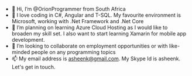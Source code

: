 - 👋 Hi, I’m @OrionProgrammer from South Africa
- 👀 I love coding in C#, Angular and T-SQL. My favourite environment is Microsoft, working with .Net Framework and .Net Core
- 🌱 I’m planning on learning Azure Cloud Hosting as I would like to broaden my skill set. I also want to start learning Xamarin for mobile app development.
- 💞️ I’m looking to collaborate on employment opportunities or with like-minded people on any programming topics
- 📫 My email address is asheenk@gmail.com. My Skype Id is asheenk. Let's get in touch.

<!---
OrionProgrammer/OrionProgrammer is a ✨ special ✨ repository because its `README.md` (this file) appears on your GitHub profile.
You can click the Preview link to take a look at your changes.
--->
